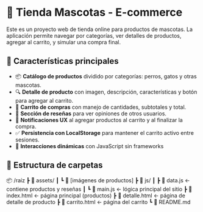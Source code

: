 # 🐾 Tienda Mascotas - E-commerce

Este es un proyecto web de tienda online para productos de mascotas. La aplicación permite navegar por categorías, ver detalles de productos, agregar al carrito, y simular una compra final.

## 🌟 Características principales

- 📦 **Catálogo de productos** dividido por categorías: perros, gatos y otras mascotas.
- 🔍 **Detalle de producto** con imagen, descripción, características y botón para agregar al carrito.
- 🛒 **Carrito de compras** con manejo de cantidades, subtotales y total.
- 💬 **Sección de reseñas** para ver opiniones de otros usuarios.
- 🔔 **Notificaciones UX** al agregar productos al carrito y al finalizar la compra.
- ✅ **Persistencia con LocalStorage** para mantener el carrito activo entre sesiones.
- 🔁 **Interacciones dinámicas** con JavaScript sin frameworks 

## 📁 Estructura de carpetas

📦 /raíz
┣ 📂 assets/
┃ ┗ 📄 [imágenes de productos]
┣ 📂 js/
┃ ┣ 📄 data.js ← contiene productos y reseñas
┃ ┗ 📄 main.js ← lógica principal del sitio
┣ 📄 index.html ← página principal (productos)
┣ 📄 detalle.html ← página de detalle de producto
┣ 📄 carrito.html ← página del carrito
┗ 📄 README.md
